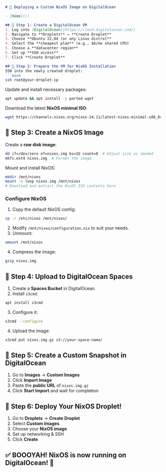 ```markdown
# 🚀 Deploying a Custom NixOS Image on DigitalOcean

- [Home](/)

## 📌 Step 1: Create a DigitalOcean VM
1. Log into [DigitalOcean](https://cloud.digitalocean.com/)
2. Navigate to **Droplets** → **Create Droplet**
3. Choose **Ubuntu 22.04 (or any Linux distro)**
4. Select the **cheapest plan** (e.g., $6/mo shared CPU)
5. Choose a **datacenter region**
6. Set up **SSH access**
7. Click **Create Droplet**

## 📌 Step 2: Prepare the VM for NixOS Installation
SSH into the newly created droplet:
```bash
ssh root@your-droplet-ip
```
Update and install necessary packages:
```bash
apt update && apt install -y parted wget
```
Download the latest **NixOS minimal ISO**:
```bash
wget https://channels.nixos.org/nixos-24.11/latest-nixos-minimal-x86_64-linux.iso -O nixos.iso
```

## 📌 Step 3: Create a NixOS Image
Create a **raw disk image**:
```bash
dd if=/dev/zero of=nixos.img bs=1G count=8  # Adjust size as needed
mkfs.ext4 nixos.img  # Format the image
```
Mount and install NixOS:
```bash
mkdir /mnt/nixos
mount -o loop nixos.img /mnt/nixos
# Download and extract the NixOS ISO contents here
```

### **Configure NixOS**
1. Copy the default NixOS config:
```bash
cp -r /etc/nixos /mnt/nixos/
```
2. Modify `/mnt/nixos/configuration.nix` to suit your needs.
3. Unmount:
```bash
umount /mnt/nixos
```
4. Compress the image:
```bash
gzip nixos.img
```

## 📌 Step 4: Upload to DigitalOcean Spaces
1. Create a **Spaces Bucket** in DigitalOcean.
2. Install `s3cmd`:
```bash
apt install s3cmd
```
3. Configure it:
```bash
s3cmd --configure
```
4. Upload the image:
```bash
s3cmd put nixos.img.gz s3://your-space-name/
```

## 📌 Step 5: Create a Custom Snapshot in DigitalOcean
1. Go to **Images** → **Custom Images**
2. Click **Import Image**
3. Paste the **public URL** of `nixos.img.gz`
4. Click **Start Import** and wait for completion

## 🎉 Step 6: Deploy Your NixOS Droplet!
1. Go to **Droplets** → **Create Droplet**
2. Select **Custom Images**
3. Choose your **NixOS image**
4. Set up networking & SSH
5. Click **Create**

## ✅ BOOOYAH! NixOS is now running on DigitalOcean! 🚀
```

